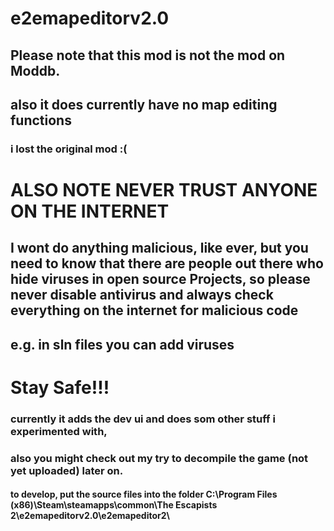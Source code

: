 # e2emapeditorv2.0
## Please note that this mod is not the mod on Moddb.
## also it does currently have no map editing functions 
### i lost the original mod :(

# ALSO NOTE NEVER TRUST ANYONE ON THE INTERNET 
## I wont do anything malicious, like ever, but you need to know that there are people out there who hide viruses in open source Projects, so please never disable antivirus and always check everything on the internet for malicious code
## e.g. in sln files you can add viruses
# Stay Safe!!!

### currently it adds the dev ui and does som other stuff i experimented with,
### also you might check out my try to decompile the game (not yet uploaded) later on.

#### to develop, put the source files into the folder C:\Program Files (x86)\Steam\steamapps\common\The Escapists 2\e2emapeditorv2.0\e2emapeditor2\
